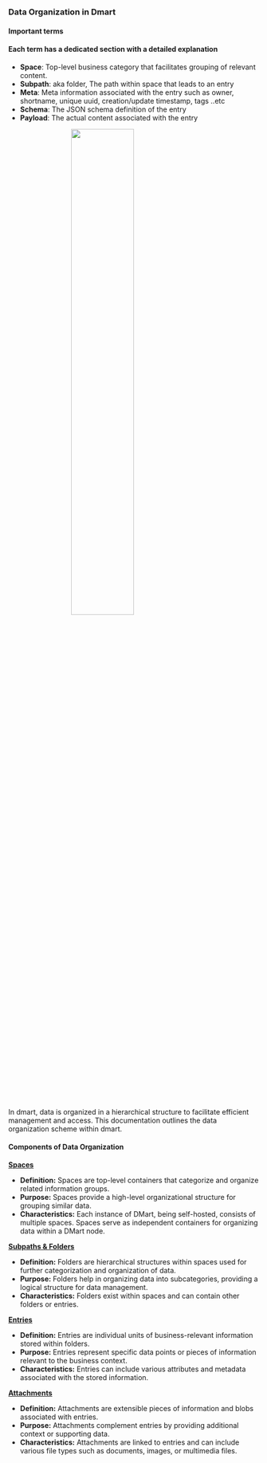 <script>
  import {QueryType} from "@/dmart";
  import ListView from "@/components/management/ListView.svelte";
  import Tree from "./assets/tree.png"
</script>

<style>
.center {
  display: block;
  margin-left: auto;
  margin-right: auto;
  width: 50%;
}
</style>

### Data Organization in Dmart

#### Important terms

#### Each term has a dedicated section with a detailed explanation

- **Space**: Top-level business category that facilitates grouping of relevant content.
- **Subpath**: aka folder, The path within space that leads to an entry
- **Meta**: Meta information associated with the entry such as owner, shortname, unique uuid, creation/update timestamp, tags ..etc
- **Schema**: The JSON schema definition of the entry
- **Payload**: The actual content associated with the entry

<img class="center" src={Tree} width="500">

In dmart, data is organized in a hierarchical structure to facilitate efficient management and access. This documentation outlines the data organization scheme within dmart.

#### **Components of Data Organization**

**[Spaces](Space)**

- **Definition:** Spaces are top-level containers that categorize and organize related information groups.
- **Purpose:** Spaces provide a high-level organizational structure for grouping similar data.
- **Characteristics:** Each instance of DMart, being self-hosted, consists of multiple spaces. Spaces serve as independent containers for organizing data within a DMart node.

**[Subpaths & Folders](Subpath)**

- **Definition:** Folders are hierarchical structures within spaces used for further categorization and organization of data.
- **Purpose:** Folders help in organizing data into subcategories, providing a logical structure for data management.
- **Characteristics:** Folders exist within spaces and can contain other folders or entries.

**[Entries](Entries)**

- **Definition:** Entries are individual units of business-relevant information stored within folders.
- **Purpose:** Entries represent specific data points or pieces of information relevant to the business context.
- **Characteristics:** Entries can include various attributes and metadata associated with the stored information.

**[Attachments](Attachments)**

- **Definition:** Attachments are extensible pieces of information and blobs associated with entries.
- **Purpose:** Attachments complement entries by providing additional context or supporting data.
- **Characteristics:** Attachments are linked to entries and can include various file types such as documents, images, or multimedia files.

